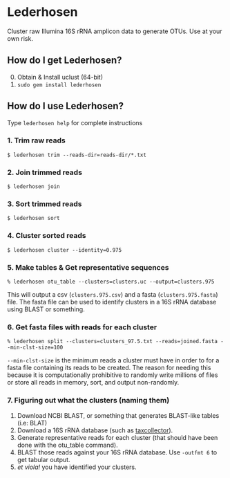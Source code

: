 # Lederhosen

Cluster raw Illumina 16S rRNA amplicon data to generate OTUs. Use at your own risk.

## How do I get Lederhosen?

0. Obtain & Install uclust (64-bit)
1. `sudo gem install lederhosen`

## How do I use Lederhosen?

Type `lederhosen help` for complete instructions

### 1. Trim raw reads

`$ lederhosen trim --reads-dir=reads-dir/*.txt`

### 2. Join trimmed reads

`$ lederhosen join`

### 3. Sort trimmed reads

`$ lederhosen sort`

### 4. Cluster sorted reads

`$ lederhosen cluster --identity=0.975`

### 5. Make tables & Get representative sequences

`% lederhosen otu_table --clusters=clusters.uc --output=clusters.975`

This will output a csv (`clusters.975.csv`) and a fasta (`clusters.975.fasta`) file. The fasta file can be used to identify clusters in a 16S rRNA database using BLAST or something.

### 6. Get fasta files with reads for each cluster

`% lederhosen split --clusters=clusters_97.5.txt --reads=joined.fasta --min-clst-size=100`

`--min-clst-size` is the minimum reads a cluster must have in order to for a fasta file containing its reads to be created. The reason for needing this because it is computationally prohibitive to randomly write millions of files or store all reads in memory, sort, and output non-randomly.

### 7. Figuring out what the clusters (naming them)

1. Download NCBI BLAST, or something that generates BLAST-like tables (i.e: BLAT)
2. Download a 16S rRNA database (such as [taxcollector](http://www.microgator.org/taxcollector)).
4. Generate representative reads for each cluster (that should have been done with the otu_table command).
5. BLAST those reads against your 16S rRNA database. Use `-outfmt 6` to get tabular output.
6. _et viola!_ you have identified your clusters.